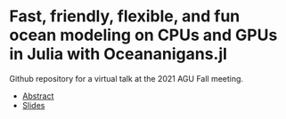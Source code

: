 # Fast, friendly, flexible, and fun ocean modeling on CPUs and GPUs in Julia with Oceananigans.jl

Github repository for a virtual talk at the 2021 AGU Fall meeting.

* [Abstract](https://agu.confex.com/agu/fm21/meetingapp.cgi/Paper/959571)
* [Slides](https://www.dropbox.com/s/zcq9kzbma22nf2i/AGUFall2021-Oceananigans-Gregory-Wagner.key?dl=0)
